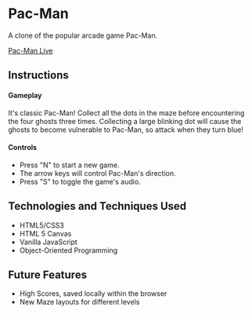 # Pac-Man
A clone of the popular arcade game Pac-Man.

[Pac-Man Live](http://www.philsalant.com/Pac-Man)

## Instructions

#### Gameplay

It's classic Pac-Man! Collect all the dots in the maze before encountering the four ghosts three times. Collecting a large blinking dot will cause the ghosts to become vulnerable to Pac-Man, so attack when they turn blue!

#### Controls

- Press "N" to start a new game.
- The arrow keys will control Pac-Man's direction.
- Press "S" to toggle the game's audio.

## Technologies and Techniques Used
- HTML5/CSS3
- HTML 5 Canvas
- Vanilla JavaScript
- Object-Oriented Programming

## Future Features
- High Scores, saved locally within the browser
- New Maze layouts for different levels
